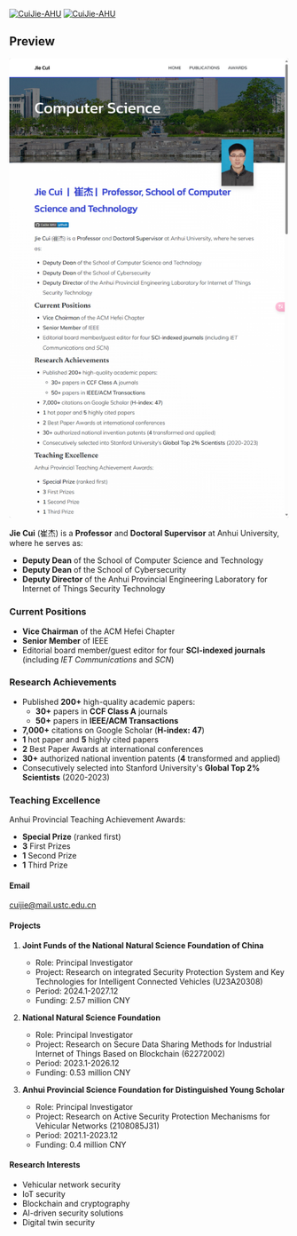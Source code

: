 [![CuiJie-AHU](https://img.shields.io/badge/CuiJie%20AHU-github-blue?logo=github)](https://github.com/CuiJie-AHU)  [![CuiJie-AHU](https://img.shields.io/badge/Offical%20page-AHU-blue)](https://cs.ahu.edu.cn/2021/1214/c20806a276867/page.htm)

## Preview
[![Screenshot of the Website](./pre.png)](https://cuijie-ahu.github.io/)

**Jie Cui** (崔杰) is a **Professor** and **Doctoral Supervisor** at Anhui University, where he serves as:
- **Deputy Dean** of the School of Computer Science and Technology
- **Deputy Dean** of the School of Cybersecurity
- **Deputy Director** of the Anhui Provincial Engineering Laboratory for Internet of Things Security Technology

### Current Positions
- **Vice Chairman** of the ACM Hefei Chapter
- **Senior Member** of IEEE
- Editorial board member/guest editor for four **SCI-indexed journals** (including *IET Communications* and *SCN*)

### Research Achievements
- Published **200+** high-quality academic papers:
  - **30+** papers in **CCF Class A** journals
  - **50+** papers in **IEEE/ACM Transactions**
- **7,000+** citations on Google Scholar (**H-index: 47**)
- **1** hot paper and **5** highly cited papers
- **2** Best Paper Awards at international conferences
- **30+** authorized national invention patents (**4** transformed and applied)
- Consecutively selected into Stanford University's **Global Top 2% Scientists** (2020-2023)

### Teaching Excellence
Anhui Provincial Teaching Achievement Awards:
- **Special Prize** (ranked first)
- **3** First Prizes
- **1** Second Prize
- **1** Third Prize

#### Email
cuijie@mail.ustc.edu.cn

#### Projects

1. **Joint Funds of the National Natural Science Foundation of China**
   - Role: Principal Investigator
   - Project: Research on integrated Security Protection System and Key Technologies for Intelligent Connected Vehicles (U23A20308)
   - Period: 2024.1-2027.12
   - Funding: 2.57 million CNY

2. **National Natural Science Foundation**
   - Role: Principal Investigator
   - Project: Research on Secure Data Sharing Methods for Industrial Internet of Things Based on Blockchain (62272002)
   - Period: 2023.1-2026.12
   - Funding: 0.53 million CNY

3. **Anhui Provincial Science Foundation for Distinguished Young Scholar**
   - Role: Principal Investigator
   - Project: Research on Active Security Protection Mechanisms for Vehicular Networks (2108085J31)
   - Period: 2021.1-2023.12
   - Funding: 0.4 million CNY

#### Research Interests
- Vehicular network security 
- IoT security 
- Blockchain and cryptography 
- AI-driven security solutions 
- Digital twin security

